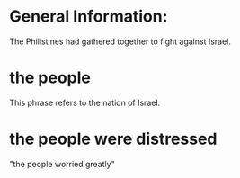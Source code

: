 # General Information:

The Philistines had gathered together to fight against Israel.

# the people

This phrase refers to the nation of Israel.

# the people were distressed

"the people worried greatly"

